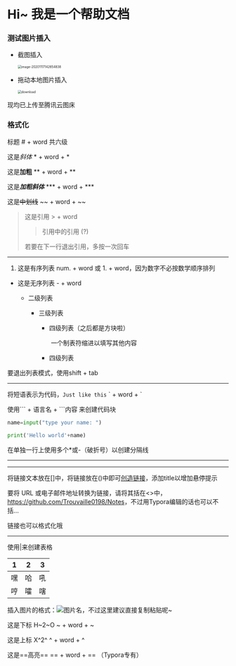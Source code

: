 # 	Hi~ 我是一个帮助文档

### 测试图片插入

- 截图插入

  <img src="https://markdown-1303167219.cos.ap-shanghai.myqcloud.com/image-20201117142654838.png" alt="image-20201117142654838" style="zoom:50%;" />

- 拖动本地图片插入

  <img src="https://markdown-1303167219.cos.ap-shanghai.myqcloud.com/download.png" alt="download" style="zoom:50%;" />



现均已上传至腾讯云图床

### 格式化

标题	# + word	共六级

这是*斜体*	* + word + *

这是**加粗**	** + word + **

这是***加粗斜体***	\*\*\* + word + \*\*\*

这是~~中划线~~	\~\~ + word + \~\~

> 这是引用	\> + word
>
> > 引用中的引用 (?)
>
> 若要在下一行退出引用，多按一次回车

-----

1. 这是有序列表	num. + word 或 1. + word，因为数字不必按数学顺序排列

- 这是无序列表	- + word

  - 二级列表

    - 三级列表

      - 四级列表（之后都是方块啦）

        ​	一个制表符缩进以填写其他内容

      - 四级列表

要退出列表模式，使用shift + tab

-----

将短语表示为代码，`Just like this`	\` + word + \`

使用\`\`\` + 语言名 + \`\`\`内容 来创建代码块

```py
name=input("type your name: ")

print('Hello world'+name)
```

在单独一行上使用多个*或-（破折号）以创建分隔线

********

--------------

将链接文本放在[]中，将链接放在()中即可[创造链接](www.trouvaille0198.top "A mysterious website")，添加title以增加悬停提示

要将 URL 或电子邮件地址转换为链接，请将其括在<>中，<https://github.com/Trouvaille0198/Notes>，不过用Typora编辑的话也可以不括...

链接也可以格式化哦

-----

使用|来创建表格

| 1   | 2   | 3   |
| --- | --- | --- |
| 嘿  | 哈  | 吼  |
| 哼  | 嚯  | 嗐  |

插入图片的格式：![图片名](图片路径或链接)，不过这里建议直接复制粘贴呢~

这是下标 H~2~O	\~ + word + \~

这是上标 X^2^	\^ + word + \^

这是==高亮==	\=\= + word + \=\= （Typora专有）

